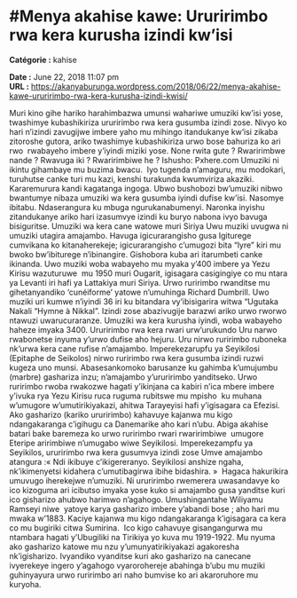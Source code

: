 # #Menya akahise kawe: Ururirimbo rwa kera kurusha izindi kw’isi

**Catégorie :** kahise

**Date :** June 22, 2018 11:07 pm  
**URL :** https://akanyaburunga.wordpress.com/2018/06/22/menya-akahise-kawe-ururirimbo-rwa-kera-kurusha-izindi-kwisi/

Muri kino gihe hariko harahimbazwa umunsi wahariwe umuziki kw’isi yose, twashimye kubashikiriza ururirimbo rwa kera gusumba izindi zose. Nivyo ko hari n’izindi zavugijwe imbere yaho mu mihingo itandukanye kw’isi zikaba zitoroshe gutora, ariko twashimye kubashikiriza urwo bose bahuriza ko ari rwo  rwabayeho imbere y’iyindi miziki yose. None rwita gute ? Rwaririmbwe nande ? Rwavuga iki ? Rwaririmbiwe he ?
Ishusho: Pxhere.com
Umuziki ni ikintu gihambaye mu buzima bwacu.  Iyo tugenda n’amaguru, mu modokari, turuhutse canke turi mu kazi, kenshi turakunda kwumviriza akaziki. Kararemurura kandi kagatanga ingoga. Ubwo bushobozi bw’umuziki nibwo bwantumye nibaza umuziki wa kera gusumba iyindi dufise kw’isi. Nasomye ibitabu. Ndaserangura ku mbuga ngurukanabumenyi. Naronka inyishu zitandukanye ariko hari izasumvye izindi ku buryo nabona ivyo bavuga bisiguritse.
Umuziki wa kera cane watowe muri Siriya
Uwu muziki uvugwa ni umuziki utagira amajambo. Havuga igicurarangisho gusa
Igiturege
cumvikana ko kitanaherekeje; igicurarangisho c’umugozi bita “lyre” kiri mu bwoko bw’ibiturege n’ibinangire. Gishobora kuba ari itarumbeti canke ikinanda. Uwo muziki woba wabayeho mu myaka y’400 imbere ya Yezu Kirisu wazuturuwe  mu 1950 muri Ougarit, igisagara casigingiye co mu ntara ya Levanti iri hafi ya Lattakiya muri Siriya. Urwo ruririmbo rwanditse mu gihetanyandiko ‘cunéiforme’ yatowe n’umuhinga Richard Dumbrill.
Uwo muziki uri kumwe n’iyindi 36 iri ku bitandara vy’ibisigarira witwa “Ugutaka Nakali “Hymne à Nikkal”. Izindi zose abazivugije barazwi ariko urwo rworwo ntawuzi uwarucuraranze.
Umuziki wa kera kurusha iyindi, woba wabayeho haheze imyaka 3400.
Ururirimbo rwa kera rwari urw’urukundo
Uru narwo rwabonetse inyuma y’urwo dufise aho hejuru. Uru nirwo ruririmbo ruboneka nk’urwa kera cane rufise n’amajambo. Imperekezarupfu ya Seyikilosi (Epitaphe de Seikolos) nirwo ruririmbo rwa kera gusumba izindi ruzwi kugeza uno munsi. Abasesankomoko barusanze ku gahimba k’umujumbu (marbre) gashariza inzu; n’amajambo y’ururirimbo yanditseko.
Urwo ruririmbo rwoba rwakozwe hagati y’ikinjana ca kabiri n’ica mbere imbere y’ivuka rya Yezu Kirisu ruca ruguma rubitswe mu mpisho  ku muhana w’umugore w’umutirikiyakazi, ahitwa Tarayeyisi hafi y’igisagara ca Efezisi. Ako gasharizo (kariko ururirimbo) kahavuye kajanwa mu kigo ndangakaranga c’igihugu ca Danemarike aho kari n’ubu. Abiga akahise batari bake baremeza ko urwo ruririmbo rwari rwaririmbiwe  umugore Eteripe aririmbiwe n’umugabo wiwe Seyikilosi.
Imperekezampfu ya Seyikilos, ururirimbo rwa kera gusumvya izindi zose
Umve amajambo atangura :« Ndi ikibuye c’ikigereranyo. Seyikilosi anshize ngaha, nk’ikimenyetsi kidahera c’umutibagirwa ibihe bidashira. »  Hagaca hakurikira umuvugo iherekejwe n’umuziki.
Ni ururirimbo rwemerera uwasandavye ko ico kizoguma ari icibutso imyaka yose kuko si amajambo gusa yanditse kuri ico gisharizo ahubwo harimwo n’agahogo.
Umushingantahe Wiliyamu Ramseyi niwe  yatoye karya gasharizo imbere y’abandi bose ; aho hari mu mwaka w’1883. Kaciye kajanwa mu kigo ndangakaranga k’igisagara ca kera co mu bugiriki citwa Sumirina.  Ico kigo cahavuye gisangangurwa mu ntambara hagati y’Ubugiliki na Tirikiya yo kuva mu 1919-1922. Mu nyuma ako gasharizo katowe mu nzu y’umunyatirikiyakazi agakoresha nk’igisharizo.
Ivyandiko vyanditse kuri ako gasharizo na canecane ivyerekeye ingero y’agahogo vyarorohereje abahinga b’ubu mu muziki guhinyayura urwo ruririmbo ari naho bumvise ko ari akaroruhore mu kuryoha.
